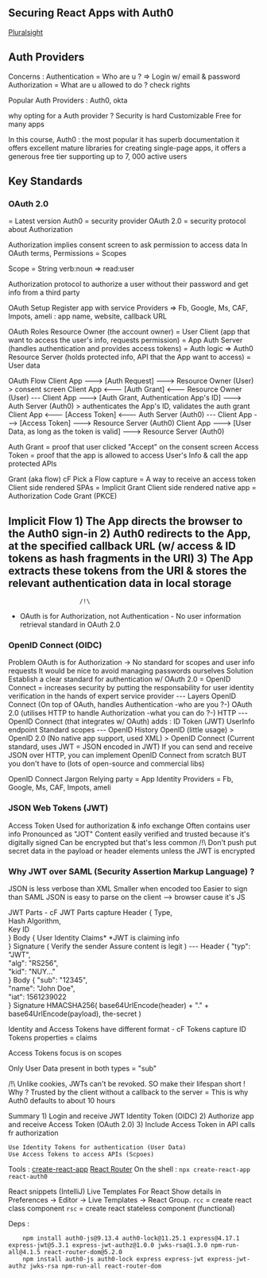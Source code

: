 ## Securing React Apps with Auth0
[Pluralsight](https://app.pluralsight.com/library/courses/react-auth0-authentication-security/table-of-contents)


## Auth Providers
Concerns : 
    Authentication = Who are u ? => Login w/ email & password
    Authorization = What are u allowed to do ? check rights

Popular Auth Providers :
Auth0, okta

why opting for a Auth provider ?
    Security is hard
    Customizable
    Free for many apps
    
In this course, Auth0 :
    the most popular
    it has superb documentation
    it offers excellent mature libraries for creating single-page apps,
    it offers a generous free tier supporting up to 7, 000 active users 

## Key Standards

### OAuth 2.0
= Latest version
Auth0 = security provider
OAuth 2.0 = security protocol about Authorization

Authorization implies consent screen to ask permission to access data
In OAuth terms, Permissions = Scopes

Scope = String
verb:noun
=> read:user

Authorization protocol
    to authorize a user without their password
    and get info from a third party

OAuth Setup
    Register app with service
        Providers => Fb, Google, Ms, CAF, Impots, ameli
        : app name, website, callback URL
        
OAuth Roles
    Resource Owner (the account owner) = User
    Client (app that want to access the user's info, requests permission) = App
    Auth Server (handles authentication and provides access tokens) = Auth logic => Auth0
    Resource Server (holds protected info, API that the App want to access) = User data

OAuth Flow
    Client App ---> [Auth Request] ---> Resource Owner (User) > consent screen
    Client App <--- [Auth Grant] <--- Resource Owner (User)
    ---
    Client App ---> [Auth Grant, Authentication App's ID] ---> Auth Server (Auth0)
                                                               > authenticates the App's ID, validates the auth grant
    Client App <--- [Access Token] <--- Auth Server (Auth0)
    ---
    Client App ---> [Access Token] ---> Resource Server (Auth0)
    Client App ---> [User Data, as long as the token is valid] ---> Resource Server (Auth0)
    

Auth Grant = proof that user clicked "Accept" on the consent screen
Access Token = proof that the app is allowed to access User's Info & call the app protected APIs

Grant (aka flow) cF Pick a Flow capture
= A way to receive an access token
    Client side rendered SPAs = Implicit Grant
    Client side rendered native app = Authorization Code Grant (PKCE)
    
Implicit Flow
    1) The App directs the browser to the Auth0 sign-in
    2) Auth0 redirects to the App, at the specified callback URL (w/ access & ID tokens as hash fragments in the URI)
    3) The App extracts these tokens from the URI & stores the relevant authentication data in local storage
--
                        /!\
-  OAuth is for Authorization, not Authentication  -
No user information retrieval standard in OAuth 2.0

### OpenID Connect (OIDC)
Problem
    OAuth is for Authorization -> No standard for scopes and user info requests
    It would be nice to avoid managing passwords ourselves
Solution
    Establish a clear standard for authentication w/ OAuth 2.0
    = OpenID Connect
    = increases security by putting the responsability for user identity
        verification in the hands of expert service provider
    ---
    Layers
                        OpenID Connect (On top of OAuth, handles Authentication -who are you ?-)
                        OAuth 2.0 (utilises HTTP to handle Authorization -what you can do ?-)
                        HTTP
    ---
    OpenID Connect (that integrates w/ OAuth) adds :
        ID Token (JWT)
        UserInfo endpoint
        Standard scopes
    ---
    OpenID History 
        OpenID (little usage) >
        OpenID 2.0 (No native app support, used XML) >
        OpenID Connect (Current standard, uses JWT = JSON encoded in JWT)
    If you can send and receive JSON over HTTP, you can implement OpenID Connect from scratch
    BUT you don't have to (lots of open-source and commercial libs)

OpenID Connect Jargon
    Relying party = App
    Identity Providers = Fb, Google, Ms, CAF, Impots, ameli

### JSON Web Tokens (JWT)
Access Token
Used for authorization & info exchange
Often contains user info
Pronounced as "JOT"
Content easily verified and trusted because it's digitally signed
Can be encrypted but that's less common
    /!\ Don't push put secret data in the payload or header elements unless the JWT is encrypted

### Why JWT over SAML (Security Assertion Markup Language) ?
JSON is less verbose than XML
Smaller when encoded too
Easier to sign than SAML
JSON is easy to parse on the client --> browser cause it's JS

JWT Parts - cF JWT Parts capture
    Header 
            {
                Type,    
                Hash Algorithm,    
                Key ID    
            }
        Body
            {
                User Identity Claims*
                *JWT is claiming info    
            }
        Signature 
            (
                Verify the sender
                Assure content is legit
            )
    ---
    Header 
        {
            "typ": "JWT",    
            "alg": "RS256",    
            "kid": "NUY..."    
        }
    Body
        {
            "sub": "12345",    
            "name": "John Doe",    
            "iat": 1561239022    
        }
    Signature 
        HMACSHA256(
            base64UrlEncode(header) + "." +
            base64UrlEncode(payload),
            the-secret
        )

Identity and Access Tokens have different format - cF Tokens capture
ID Tokens properties = claims

Access Tokens focus is on scopes

Only User Data present in both types = "sub"

/!\ Unlike cookies, JWTs can't be revoked. SO make their lifespan short !
    Why ? Trusted by the client without a callback to the server
    = This is why Auth0 defaults to about 10 hours

Summary
    1) Login and receive JWT Identity Token (OIDC)
    2) Authorize app and receive Access Token (OAuth 2.0)
    3) Include Access Token in API calls fr authorization
    
    Use Identity Tokens for authentication (User Data)
    Use Access Tokens to access APIs (Scpoes)

Tools :
[create-react-app](github.com/facebook/create-react-app)
[React Router](https://reactrouter.com/web/guides/quick-start)
On the shell :
    `npx create-react-app react-auth0`
    
React snippets (IntelliJ)
Live Templates For React
Show details in Preferences -> Editor -> Live Templates -> React Group.
`rcc` = create react class component
`rsc` = create react stateless component (functional)

Deps : 
```
    npm install auth0-js@9.13.4 auth0-lock@11.25.1 express@4.17.1 express-jwt@5.3.1 express-jwt-authz@1.0.0 jwks-rsa@1.3.0 npm-run-all@4.1.5 react-router-dom@5.2.0
    npm install auth0-js auth0-lock express express-jwt express-jwt-authz jwks-rsa npm-run-all react-router-dom
```
